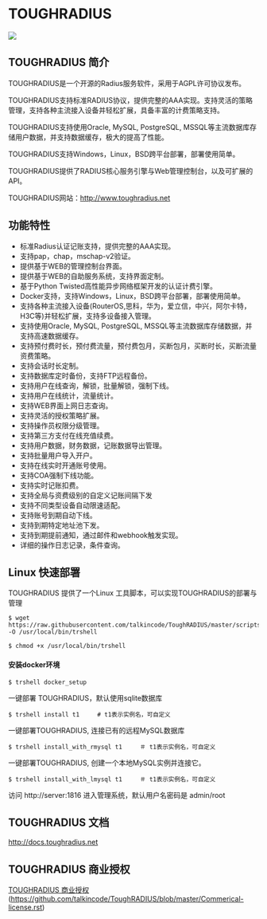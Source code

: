 # TOUGHRADIUS

[![](https://badge.imagelayers.io/talkincode/toughradius:v2.svg)](https://imagelayers.io/?images=talkincode/toughradius:v2 'Get your own badge on imagelayers.io')

## TOUGHRADIUS 简介

TOUGHRADIUS是一个开源的Radius服务软件，采用于AGPL许可协议发布。

TOUGHRADIUS支持标准RADIUS协议，提供完整的AAA实现。支持灵活的策略管理，支持各种主流接入设备并轻松扩展，具备丰富的计费策略支持。

TOUGHRADIUS支持使用Oracle, MySQL, PostgreSQL, MSSQL等主流数据库存储用户数据，并支持数据缓存，极大的提高了性能。

TOUGHRADIUS支持Windows，Linux，BSD跨平台部署，部署使用简单。

TOUGHRADIUS提供了RADIUS核心服务引擎与Web管理控制台，以及可扩展的API。

TOUGHRADIUS网站：http://www.toughradius.net


## 功能特性

- 标准Radius认证记账支持，提供完整的AAA实现。
- 支持pap，chap，mschap-v2验证。
- 提供基于WEB的管理控制台界面。
- 提供基于WEB的自助服务系统，支持界面定制。
- 基于Python Twisted高性能异步网络框架开发的认证计费引擎。
- Docker支持，支持Windows，Linux，BSD跨平台部署，部署使用简单。
- 支持各种主流接入设备(RouterOS,思科，华为，爱立信，中兴，阿尔卡特，H3C等)并轻松扩展，支持多设备接入管理。
- 支持使用Oracle, MySQL, PostgreSQL, MSSQL等主流数据库存储数据，并支持高速数据缓存。
- 支持预付费时长，预付费流量，预付费包月，买断包月，买断时长，买断流量资费策略。
- 支持会话时长定制。
- 支持数据库定时备份，支持FTP远程备份。
- 支持用户在线查询，解锁，批量解锁，强制下线。
- 支持用户在线统计，流量统计。
- 支持WEB界面上网日志查询。
- 支持灵活的授权策略扩展。
- 支持操作员权限分级管理。
- 支持第三方支付在线充值续费。
- 支持用户数据，财务数据，记账数据导出管理。
- 支持批量用户导入开户。
- 支持在线实时开通账号使用。
- 支持COA强制下线功能。
- 支持实时记账扣费。
- 支持全局与资费级别的自定义记账间隔下发
- 支持不同类型设备自动限速适配。
- 支持账号到期自动下线。
- 支持到期特定地址池下发。
- 支持到期提前通知，通过邮件和webhook触发实现。
- 详细的操作日志记录，条件查询。


## Linux 快速部署

TOUGHRADIUS 提供了一个Linux 工具脚本，可以实现TOUGHRADIUS的部署与管理

    $ wget  https://raw.githubusercontent.com/talkincode/ToughRADIUS/master/scripts/trshell  -O /usr/local/bin/trshell

    $ chmod +x /usr/local/bin/trshell


#### 安装docker环境

    $ trshell docker_setup


一键部署 TOUGHRADIUS，默认使用sqlite数据库


    $ trshell install t1     # t1表示实例名，可自定义


一键部署TOUGHRADIUS, 连接已有的远程MySQL数据库


    $ trshell install_with_rmysql t1     ＃ t1表示实例名，可自定义


一键部署TOUGHRADIUS, 创建一个本地MySQL实例并连接它。


    $ trshell install_with_lmysql t1     ＃ t1表示实例名，可自定义


访问 http://server:1816  进入管理系统，默认用户名密码是 admin/root

## TOUGHRADIUS 文档

http://docs.toughradius.net

## TOUGHRADIUS 商业授权

[TOUGHRADIUS 商业授权](#) (https://github.com/talkincode/ToughRADIUS/blob/master/Commerical-license.rst)